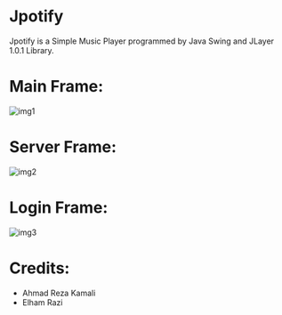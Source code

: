 # Jpotify
Jpotify is a  Simple Music Player programmed by Java Swing and JLayer 1.0.1 Library.
# Main Frame:
![img1](http://s9.picofile.com/file/8367952176/main.PNG)
# Server Frame:
![img2](http://s8.picofile.com/file/8367952250/server.PNG)
# Login Frame:
![img3](http://s8.picofile.com/file/8367952200/login.PNG)
# Credits:
- Ahmad Reza Kamali
- Elham Razi
